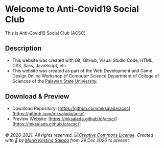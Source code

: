# Welcome to Anti-Covid19 Social Club
This is Anti-Covid19 Social Club (ACSC)

## Description
- This website was created with Git, GitHub, Visual Studio Code, HTML, CSS, Sass, JavaScript, etc.
- This website was created as part of the Web Development and Game Design Online Workshop of Computer Science Department of College of Sciences of the [Palawan State Univiersity](http://psu.palawan.edu.ph/).

## Download & Preview
- Download Repository: [https://github.com/mksalada/acsc](https://github.com/mksalada/acsc)
- Preview Website: [https://mksalada.github.io/acsc/](https://mksalada.github.io/acsc/)

###### © 2020-2021. All rights reserved. [![Creative Commons License](http://creativecommons.org/licenses/by-nc/4.0/ "This work is licensed under a Creative Commons Attribution-NonCommercial 4.0 International License")](http://creativecommons.org/licenses/by-nc/4.0/). Created with 💜 by [Maria Kristina Salada](https://mksalada.webnode.com/) from 29 Dec 2020 to present.